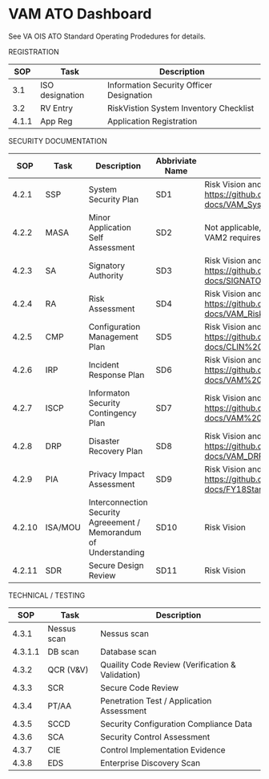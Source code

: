 # VAM ATO Dashboard

See VA OIS ATO Standard Operating Prodedures for details.


REGISTRATION

SOP     | Task    | Description
|--------|---------|--------|
3.1	    | ISO designation	  | Information Security Officer Designation
3.2	    | RV Entry	        | RiskVistion System Inventory Checklist
4.1.1	  | App Reg	          | Application Registration

SECURITY DOCUMENTATION

SOP     | Task    | Description | Abbriviate Name | Location |
|--------|---------|--------|---------|--------|
4.2.1	  | SSP	              | System Security Plan  | SD1             | Risk Vision and on GitHub: https://github.com/vistadataproject/VAM2ProjectManagement/blob/master/other/VAM1-docs/VAM_System_Security_Plan_Updated.docx |
4.2.2	  | MASA	            | Minor Application Self Assessment | SD2 | Not applicable, VAM2 is not a minor application, <br /> VAM2 requires  its own ATO   |
4.2.3	  | SA	              | Signatory Authority | SD3               | Risk Vision and on GitHub: https://github.com/vistadataproject/VAM2ProjectManagement/blob/master/other/VAM1-docs/SIGNATORY%20AUTHORITY_VAM.docx |
4.2.4	  | RA	              | Risk Assessment | SD4                   | Risk Vision and on GitHub: https://github.com/vistadataproject/VAM2ProjectManagement/blob/master/other/VAM1-docs/VAM_Risk_Assessment.docx |
4.2.5	  | CMP	              | Configuration Management Plan | SD5 | Risk Vision and on GitHub: https://github.com/vistadataproject/VAM2ProjectManagement/blob/master/other/VAM1-docs/CLIN%200001AH%20%20VAM%20Configuration%20Management%20Plan%20v%201.2.docx |
4.2.6	  | IRP	              | Incident Response Plan | SD6 | Risk Vision and on GitHub: https://github.com/vistadataproject/VAM2ProjectManagement/blob/master/other/VAM1-docs/VAM%20IRP_V_1.0_Unsigned.docx |
4.2.7	  | ISCP	            | Informaton Security Contingency Plan | SD7 | Risk Vision and on GitHub: https://github.com/vistadataproject/VAM2ProjectManagement/blob/master/other/VAM1-docs/VAM%20-%20ISCP_V1.2_9-6-18_Unsigned.docx |
4.2.8	  | DRP	              | Disaster Recovery Plan | SD8 | Risk Vision andon GitHub: https://github.com/vistadataproject/VAM2ProjectManagement/blob/master/other/VAM1-docs/VAM_DRP_1.0_Unsigned.docx |
4.2.9	  | PIA	              | Privacy Impact Assessment | SD9 | Risk Vision and on GitHub: https://github.com/vistadataproject/VAM2ProjectManagement/blob/master/other/VAM1-docs/FY18StandardPIA-VAM_ForSignature.docx |
4.2.10	| ISA/MOU	          | Interconnection Security Agreeement / Memorandum of Understanding | SD10 | Risk Vision |
4.2.11	| SDR	              | Secure Design Review | SD11 | Risk Vision |

TECHNICAL / TESTING

SOP     | Task    | Description
|--------|---------|--------|
4.3.1	  | Nessus scan	      | Nessus scan
4.3.1.1	| DB scan	          | Database scan
4.3.2	  | QCR (V&V)	        | Quaility Code Review (Verification & Validation)
4.3.3	  | SCR	              | Secure Code Review
4.3.4	  | PT/AA	            | Penetration Test / Application Assessment
4.3.5	  | SCCD	            | Security Configuration Compliance Data
4.3.6	  | SCA	              | Security Control Assessment
4.3.7	  | CIE	              | Control Implementation Evidence
4.3.8	  | EDS	              | Enterprise Discovery Scan
